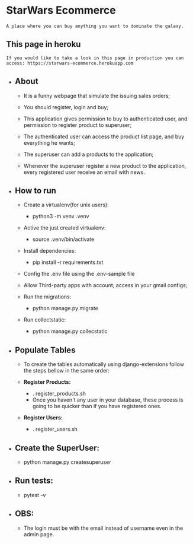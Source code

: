 # StarWars Ecommerce
`A place where you can buy anything you want to dominate the galaxy.`

## This page in heroku
`If you would like to take a look in this page in production you can access: https://starwars-ecommerce.herokuapp.com`

* ## __About__
    - It is a funny webpage that simulate the issuing sales orders;

    - You should register, login and buy;

    - This application gives permission to buy to authenticated user, and permission to register product to superuser;

    - The authenticated user can access the product list page, and buy everything he wants;

    - The superuser can add a products to the application;

    - Whenever the superuser register a new product to the application, every registered user receive an email with news.

* ## __How to run__
  - Create a virtualenv(for unix users):
    - python3 -m venv .venv
  
  - Active the just created virtualenv:
    - source .venv/bin/activate

  - Install dependencies:
    - pip install -r requirements.txt
  
  - Config the .env file using the .env-sample file
  - Allow Third-party apps with account; access in your gmail configs;

  - Run the migrations:
    - python manage.py migrate
  
  - Run collectstatic:
    - python manage.py collecstatic

* ## __Populate Tables__
    - To create the tables automatically using django-extensions follow the steps bellow in the same order:
    
    - __Register Products:__
        - . register_products.sh
        - Once you haven't any user in your database, these process is going to be quicker than if you have registered ones.

    - __Register Users:__
        - . register_users.sh

* ## __Create the SuperUser:__
    - python manage.py createsuperuser

* ## __Run tests:__
    - pytest -v

* ## __OBS:__
    - The login must be with the email instead of username even in the admin page.
    
